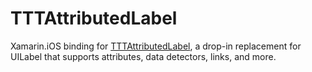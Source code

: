 # TTTAttributedLabel

Xamarin.iOS binding for [TTTAttributedLabel][0], a drop-in replacement for UILabel that supports attributes, data detectors, links, and more.


[0]:https://github.com/TTTAttributedLabel/TTTAttributedLabel